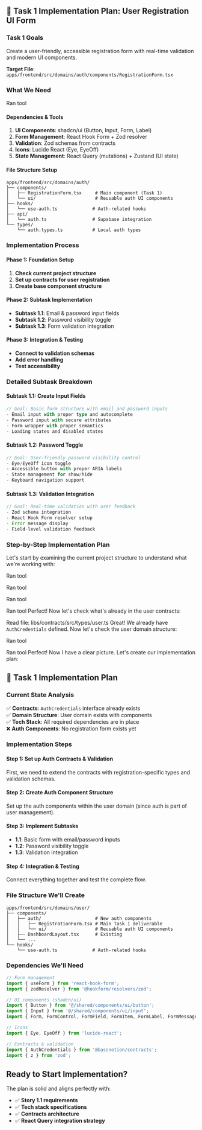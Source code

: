 ## 🎯 Task 1 Implementation Plan: User Registration UI Form

### **Task 1 Goals**
Create a user-friendly, accessible registration form with real-time validation and modern UI components.

**Target File**: `apps/frontend/src/domains/auth/components/RegistrationForm.tsx`

### **What We Need**

Ran tool
#### **Dependencies & Tools**
1. **UI Components**: shadcn/ui (Button, Input, Form, Label)
2. **Form Management**: React Hook Form + Zod resolver
3. **Validation**: Zod schemas from contracts
4. **Icons**: Lucide React (Eye, EyeOff)
5. **State Management**: React Query (mutations) + Zustand (UI state)

#### **File Structure Setup**
```
apps/frontend/src/domains/auth/
├── components/
│   ├── RegistrationForm.tsx     # Main component (Task 1)
│   └── ui/                      # Reusable auth UI components
├── hooks/
│   └── use-auth.ts             # Auth-related hooks
├── api/
│   └── auth.ts                 # Supabase integration
└── types/
    └── auth.types.ts           # Local auth types
```

### **Implementation Process**

#### **Phase 1: Foundation Setup**
1. **Check current project structure**
2. **Set up contracts for user registration**
3. **Create base component structure**

#### **Phase 2: Subtask Implementation**
- **Subtask 1.1**: Email & password input fields
- **Subtask 1.2**: Password visibility toggle
- **Subtask 1.3**: Form validation integration

#### **Phase 3: Integration & Testing**
- **Connect to validation schemas**
- **Add error handling**
- **Test accessibility**

### **Detailed Subtask Breakdown**

#### **Subtask 1.1: Create Input Fields**
```typescript
// Goal: Basic form structure with email and password inputs
- Email input with proper type and autocomplete
- Password input with secure attributes
- Form wrapper with proper semantics
- Loading states and disabled states
```

#### **Subtask 1.2: Password Toggle**
```typescript
// Goal: User-friendly password visibility control
- Eye/EyeOff icon toggle
- Accessible button with proper ARIA labels
- State management for show/hide
- Keyboard navigation support
```

#### **Subtask 1.3: Validation Integration**
```typescript
// Goal: Real-time validation with user feedback
- Zod schema integration
- React Hook Form resolver setup
- Error message display
- Field-level validation feedback
```

### **Step-by-Step Implementation Plan**

Let's start by examining the current project structure to understand what we're working with:

Ran tool

Ran tool

Ran tool

Ran tool
Perfect! Now let's check what's already in the user contracts:

Read file: libs/contracts/src/types/user.ts
Great! We already have `AuthCredentials` defined. Now let's check the user domain structure:

Ran tool

Ran tool
Perfect! Now I have a clear picture. Let's create our implementation plan:

## 🚀 **Task 1 Implementation Plan**

### **Current State Analysis**
✅ **Contracts**: `AuthCredentials` interface already exists  
✅ **Domain Structure**: User domain exists with components  
✅ **Tech Stack**: All required dependencies are in place  
❌ **Auth Components**: No registration form exists yet  

### **Implementation Steps**

#### **Step 1: Set up Auth Contracts & Validation** 
First, we need to extend the contracts with registration-specific types and validation schemas.

#### **Step 2: Create Auth Component Structure**
Set up the auth components within the user domain (since auth is part of user management).

#### **Step 3: Implement Subtasks**
- **1.1**: Basic form with email/password inputs
- **1.2**: Password visibility toggle  
- **1.3**: Validation integration

#### **Step 4: Integration & Testing**
Connect everything together and test the complete flow.

### **File Structure We'll Create**
```
apps/frontend/src/domains/user/
├── components/
│   ├── auth/                    # New auth components
│   │   ├── RegistrationForm.tsx # Main Task 1 deliverable
│   │   └── ui/                  # Reusable auth UI components
│   ├── DashboardLayout.tsx      # Existing
│   └── ...
└── hooks/
    └── use-auth.ts             # Auth-related hooks
```

### **Dependencies We'll Need**
```typescript
// Form management
import { useForm } from 'react-hook-form';
import { zodResolver } from '@hookform/resolvers/zod';

// UI components (shadcn/ui)
import { Button } from '@/shared/components/ui/button';
import { Input } from '@/shared/components/ui/input';
import { Form, FormControl, FormField, FormItem, FormLabel, FormMessage } from '@/shared/components/ui/form';

// Icons
import { Eye, EyeOff } from 'lucide-react';

// Contracts & validation
import { AuthCredentials } from '@bassnotion/contracts';
import { z } from 'zod';
```

## **Ready to Start Implementation?**

The plan is solid and aligns perfectly with:
- ✅ **Story 1.1 requirements**
- ✅ **Tech stack specifications** 
- ✅ **Contracts architecture**
- ✅ **React Query integration strategy**
